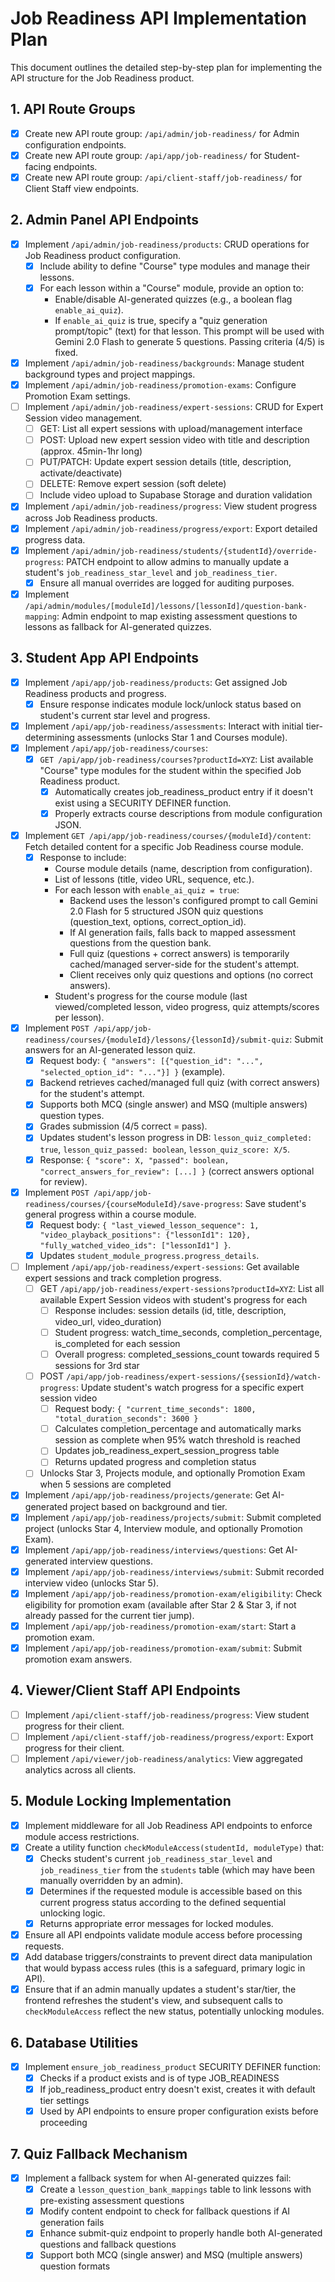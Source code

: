 # Job Readiness API Implementation Plan

This document outlines the detailed step-by-step plan for implementing the API structure for the Job Readiness product.

## 1. API Route Groups
- [x] Create new API route group: `/api/admin/job-readiness/` for Admin configuration endpoints.
- [x] Create new API route group: `/api/app/job-readiness/` for Student-facing endpoints.
- [x] Create new API route group: `/api/client-staff/job-readiness/` for Client Staff view endpoints.

## 2. Admin Panel API Endpoints
- [x] Implement `/api/admin/job-readiness/products`: CRUD operations for Job Readiness product configuration.
  - [x] Include ability to define "Course" type modules and manage their lessons.
  - [x] For each lesson within a "Course" module, provide an option to:
    - Enable/disable AI-generated quizzes (e.g., a boolean flag `enable_ai_quiz`).
    - If `enable_ai_quiz` is true, specify a "quiz generation prompt/topic" (text) for that lesson. This prompt will be used with Gemini 2.0 Flash to generate 5 questions. Passing criteria (4/5) is fixed.
- [x] Implement `/api/admin/job-readiness/backgrounds`: Manage student background types and project mappings.
- [x] Implement `/api/admin/job-readiness/promotion-exams`: Configure Promotion Exam settings.
- [ ] Implement `/api/admin/job-readiness/expert-sessions`: CRUD for Expert Session video management.
  - [ ] GET: List all expert sessions with upload/management interface
  - [ ] POST: Upload new expert session video with title and description (approx. 45min-1hr long)
  - [ ] PUT/PATCH: Update expert session details (title, description, activate/deactivate)
  - [ ] DELETE: Remove expert session (soft delete)
  - [ ] Include video upload to Supabase Storage and duration validation
- [x] Implement `/api/admin/job-readiness/progress`: View student progress across Job Readiness products.
- [x] Implement `/api/admin/job-readiness/progress/export`: Export detailed progress data.
- [x] Implement `/api/admin/job-readiness/students/{studentId}/override-progress`: PATCH endpoint to allow admins to manually update a student's `job_readiness_star_level` and `job_readiness_tier`.
  - [x] Ensure all manual overrides are logged for auditing purposes.
- [x] Implement `/api/admin/modules/[moduleId]/lessons/[lessonId]/question-bank-mapping`: Admin endpoint to map existing assessment questions to lessons as fallback for AI-generated quizzes.

## 3. Student App API Endpoints
- [x] Implement `/api/app/job-readiness/products`: Get assigned Job Readiness products and progress.
  - [x] Ensure response indicates module lock/unlock status based on student's current star level and progress.
- [x] Implement `/api/app/job-readiness/assessments`: Interact with initial tier-determining assessments (unlocks Star 1 and Courses module).
- [x] Implement `/api/app/job-readiness/courses`:
  - [x] `GET /api/app/job-readiness/courses?productId=XYZ`: List available "Course" type modules for the student within the specified Job Readiness product.
    - [x] Automatically creates job_readiness_product entry if it doesn't exist using a SECURITY DEFINER function.
    - [x] Properly extracts course descriptions from module configuration JSON.
- [x] Implement `GET /api/app/job-readiness/courses/{moduleId}/content`: Fetch detailed content for a specific Job Readiness course module.
  - [x] Response to include:
    - Course module details (name, description from configuration).
    - List of lessons (title, video URL, sequence, etc.).
    - For each lesson with `enable_ai_quiz = true`:
        - Backend uses the lesson's configured prompt to call Gemini 2.0 Flash for 5 structured JSON quiz questions (question_text, options, correct_option_id).
        - If AI generation fails, falls back to mapped assessment questions from the question bank.
        - Full quiz (questions + correct answers) is temporarily cached/managed server-side for the student's attempt.
        - Client receives only quiz questions and options (no correct answers).
    - Student's progress for the course module (last viewed/completed lesson, video progress, quiz attempts/scores per lesson).
- [x] Implement `POST /api/app/job-readiness/courses/{moduleId}/lessons/{lessonId}/submit-quiz`: Submit answers for an AI-generated lesson quiz.
  - [x] Request body: `{ "answers": [{"question_id": "...", "selected_option_id": "..."}] }` (example).
  - [x] Backend retrieves cached/managed full quiz (with correct answers) for the student's attempt.
  - [x] Supports both MCQ (single answer) and MSQ (multiple answers) question types.
  - [x] Grades submission (4/5 correct = pass).
  - [x] Updates student's lesson progress in DB: `lesson_quiz_completed: true`, `lesson_quiz_passed: boolean`, `lesson_quiz_score: X/5`.
  - [x] Response: `{ "score": X, "passed": boolean, "correct_answers_for_review": [...] }` (correct answers optional for review).
- [x] Implement `POST /api/app/job-readiness/courses/{courseModuleId}/save-progress`: Save student's general progress within a course module.
  - [x] Request body: `{ "last_viewed_lesson_sequence": 1, "video_playback_positions": {"lessonId1": 120}, "fully_watched_video_ids": ["lessonId1"] }`.
  - [x] Updates `student_module_progress.progress_details`.
- [ ] Implement `/api/app/job-readiness/expert-sessions`: Get available expert sessions and track completion progress.
  - [ ] GET `/api/app/job-readiness/expert-sessions?productId=XYZ`: List all available Expert Session videos with student's progress for each
    - [ ] Response includes: session details (id, title, description, video_url, video_duration)
    - [ ] Student progress: watch_time_seconds, completion_percentage, is_completed for each session
    - [ ] Overall progress: completed_sessions_count towards required 5 sessions for 3rd star
  - [ ] POST `/api/app/job-readiness/expert-sessions/{sessionId}/watch-progress`: Update student's watch progress for a specific expert session video
    - [ ] Request body: `{ "current_time_seconds": 1800, "total_duration_seconds": 3600 }`
    - [ ] Calculates completion_percentage and automatically marks session as complete when 95% watch threshold is reached
    - [ ] Updates job_readiness_expert_session_progress table
    - [ ] Returns updated progress and completion status
  - [ ] Unlocks Star 3, Projects module, and optionally Promotion Exam when 5 sessions are completed
- [x] Implement `/api/app/job-readiness/projects/generate`: Get AI-generated project based on background and tier.
- [x] Implement `/api/app/job-readiness/projects/submit`: Submit completed project (unlocks Star 4, Interview module, and optionally Promotion Exam).
- [x] Implement `/api/app/job-readiness/interviews/questions`: Get AI-generated interview questions.
- [x] Implement `/api/app/job-readiness/interviews/submit`: Submit recorded interview video (unlocks Star 5).
- [x] Implement `/api/app/job-readiness/promotion-exam/eligibility`: Check eligibility for promotion exam (available after Star 2 & Star 3, if not already passed for the current tier jump).
- [x] Implement `/api/app/job-readiness/promotion-exam/start`: Start a promotion exam.
- [x] Implement `/api/app/job-readiness/promotion-exam/submit`: Submit promotion exam answers.

## 4. Viewer/Client Staff API Endpoints
- [ ] Implement `/api/client-staff/job-readiness/progress`: View student progress for their client.
- [ ] Implement `/api/client-staff/job-readiness/progress/export`: Export progress for their client.
- [ ] Implement `/api/viewer/job-readiness/analytics`: View aggregated analytics across all clients.

## 5. Module Locking Implementation
- [x] Implement middleware for all Job Readiness API endpoints to enforce module access restrictions.
- [x] Create a utility function `checkModuleAccess(studentId, moduleType)` that:
  - [x] Checks student's current `job_readiness_star_level` and `job_readiness_tier` from the `students` table (which may have been manually overridden by an admin).
  - [x] Determines if the requested module is accessible based on this current progress status according to the defined sequential unlocking logic.
  - [x] Returns appropriate error messages for locked modules.
- [x] Ensure all API endpoints validate module access before processing requests.
- [x] Add database triggers/constraints to prevent direct data manipulation that would bypass access rules (this is a safeguard, primary logic in API).
- [x] Ensure that if an admin manually updates a student's star/tier, the frontend refreshes the student's view, and subsequent calls to `checkModuleAccess` reflect the new status, potentially unlocking modules.

## 6. Database Utilities
- [x] Implement `ensure_job_readiness_product` SECURITY DEFINER function:
  - [x] Checks if a product exists and is of type JOB_READINESS
  - [x] If job_readiness_product entry doesn't exist, creates it with default tier settings
  - [x] Used by API endpoints to ensure proper configuration exists before proceeding

## 7. Quiz Fallback Mechanism
- [x] Implement a fallback system for when AI-generated quizzes fail:
  - [x] Create a `lesson_question_bank_mappings` table to link lessons with pre-existing assessment questions
  - [x] Modify content endpoint to check for fallback questions if AI generation fails
  - [x] Enhance submit-quiz endpoint to properly handle both AI-generated questions and fallback questions
  - [x] Support both MCQ (single answer) and MSQ (multiple answers) question formats 